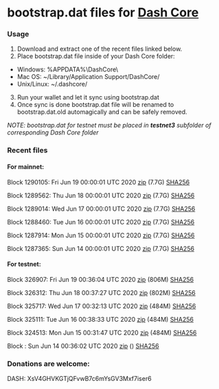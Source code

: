 # bootstrap.dat files for [Dash Core](https://github.com/dashpay/dash)

### Usage

1. Download and extract one of the recent files linked below.
2. Place bootstrap.dat file inside of your Dash Core folder:
 - Windows: %APPDATA%\DashCore\
 - Mac OS: ~/Library/Application Support/DashCore/
 - Unix/Linux: ~/.dashcore/
3. Run your wallet and let it sync using bootstrap.dat
4. Once sync is done bootstrap.dat file will be renamed to bootstrap.dat.old automagically and can be safely removed.

_NOTE: bootstrap.dat for testnet must be placed in **testnet3** subfolder of corresponding Dash Core folder_

### Recent files

#### For mainnet:

Block 1290105: Fri Jun 19 00:00:01 UTC 2020 [zip](https://dash-bootstrap.ams3.digitaloceanspaces.com/mainnet/2020-06-19/bootstrap.dat.zip) (7.7G) [SHA256](https://dash-bootstrap.ams3.digitaloceanspaces.com/mainnet/2020-06-19/sha256.txt)

Block 1289562: Thu Jun 18 00:00:01 UTC 2020 [zip](https://dash-bootstrap.ams3.digitaloceanspaces.com/mainnet/2020-06-18/bootstrap.dat.zip) (7.7G) [SHA256](https://dash-bootstrap.ams3.digitaloceanspaces.com/mainnet/2020-06-18/sha256.txt)

Block 1289014: Wed Jun 17 00:00:01 UTC 2020 [zip](https://dash-bootstrap.ams3.digitaloceanspaces.com/mainnet/2020-06-17/bootstrap.dat.zip) (7.7G) [SHA256](https://dash-bootstrap.ams3.digitaloceanspaces.com/mainnet/2020-06-17/sha256.txt)

Block 1288460: Tue Jun 16 00:00:01 UTC 2020 [zip](https://dash-bootstrap.ams3.digitaloceanspaces.com/mainnet/2020-06-16/bootstrap.dat.zip) (7.7G) [SHA256](https://dash-bootstrap.ams3.digitaloceanspaces.com/mainnet/2020-06-16/sha256.txt)

Block 1287914: Mon Jun 15 00:00:01 UTC 2020 [zip](https://dash-bootstrap.ams3.digitaloceanspaces.com/mainnet/2020-06-15/bootstrap.dat.zip) (7.7G) [SHA256](https://dash-bootstrap.ams3.digitaloceanspaces.com/mainnet/2020-06-15/sha256.txt)

Block 1287365: Sun Jun 14 00:00:01 UTC 2020 [zip](https://dash-bootstrap.ams3.digitaloceanspaces.com/mainnet/2020-06-14/bootstrap.dat.zip) (7.7G) [SHA256](https://dash-bootstrap.ams3.digitaloceanspaces.com/mainnet/2020-06-14/sha256.txt)


#### For testnet:

Block 326907: Fri Jun 19 00:36:04 UTC 2020 [zip](https://dash-bootstrap.ams3.digitaloceanspaces.com/testnet/2020-06-19/bootstrap.dat.zip) (806M) [SHA256](https://dash-bootstrap.ams3.digitaloceanspaces.com/testnet/2020-06-19/sha256.txt)

Block 326312: Thu Jun 18 00:37:27 UTC 2020 [zip](https://dash-bootstrap.ams3.digitaloceanspaces.com/testnet/2020-06-18/bootstrap.dat.zip) (802M) [SHA256](https://dash-bootstrap.ams3.digitaloceanspaces.com/testnet/2020-06-18/sha256.txt)

Block 325717: Wed Jun 17 00:32:13 UTC 2020 [zip](https://dash-bootstrap.ams3.digitaloceanspaces.com/testnet/2020-06-17/bootstrap.dat.zip) (484M) [SHA256](https://dash-bootstrap.ams3.digitaloceanspaces.com/testnet/2020-06-17/sha256.txt)

Block 325111: Tue Jun 16 00:38:33 UTC 2020 [zip](https://dash-bootstrap.ams3.digitaloceanspaces.com/testnet/2020-06-16/bootstrap.dat.zip) (484M) [SHA256](https://dash-bootstrap.ams3.digitaloceanspaces.com/testnet/2020-06-16/sha256.txt)

Block 324513: Mon Jun 15 00:31:47 UTC 2020 [zip](https://dash-bootstrap.ams3.digitaloceanspaces.com/testnet/2020-06-15/bootstrap.dat.zip) (484M) [SHA256](https://dash-bootstrap.ams3.digitaloceanspaces.com/testnet/2020-06-15/sha256.txt)

Block : Sun Jun 14 00:36:02 UTC 2020 [zip](https://dash-bootstrap.ams3.digitaloceanspaces.com/testnet/2020-06-14/bootstrap.dat.zip) () [SHA256](https://dash-bootstrap.ams3.digitaloceanspaces.com/testnet/2020-06-14/sha256.txt)


### Donations are welcome:

DASH: XsV4GHVKGTjQFvwB7c6mYsGV3Mxf7iser6
